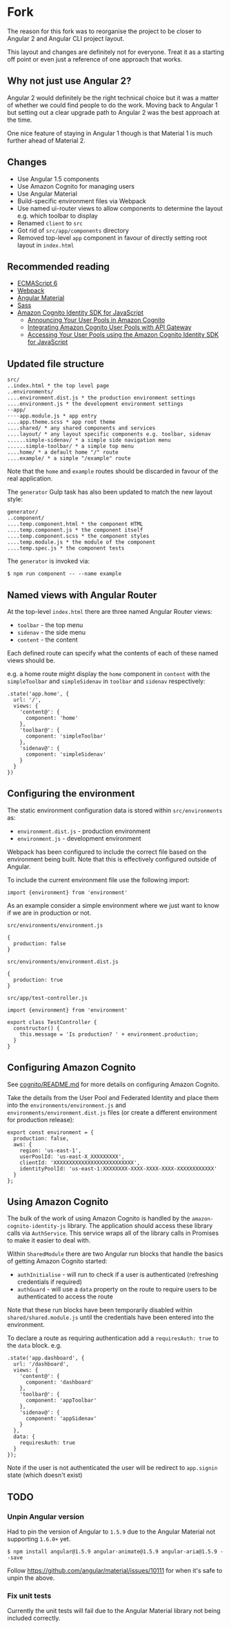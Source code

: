 # Fork

The reason for this fork was to reorganise the project to be closer to Angular 2 and Angular CLI project layout.

This layout and changes are definitely not for everyone.  Treat it as a starting off point or even just a reference of one approach that works.

## Why not just use Angular 2?

Angular 2 would definitely be the right technical choice but it was a matter of whether we could find people to do the work.  Moving back to Angular 1 but setting out a clear upgrade path to Angular 2 was the best approach at the time.

One nice feature of staying in Angular 1 though is that Material 1 is much further ahead of Material 2.

## Changes

* Use Angular 1.5 components
* Use Amazon Cognito for managing users
* Use Angular Material
* Build-specific environment files via Webpack
* Use named ui-router views to allow components to determine the layout e.g. which toolbar to display
* Renamed `client` to `src`
* Got rid of `src/app/components` directory
* Removed top-level `app` component in favour of directly setting root layout in `index.html`

## Recommended reading

* [ECMAScript 6 ](https://github.com/lukehoban/es6features#readme)
* [Webpack](http://webpack.github.io)
* [Angular Material](https://material.angularjs.org)
* [Sass](http://sass-lang.com/)
* [Amazon Cognito Identity SDK for JavaScript](https://github.com/aws/amazon-cognito-identity-js)
    * [Announcing Your User Pools in Amazon Cognito](https://aws.amazon.com/blogs/mobile/announcing-your-user-pools-in-amazon-cognito/#)
    * [Integrating Amazon Cognito User Pools with API Gateway](https://aws.amazon.com/blogs/mobile/integrating-amazon-cognito-user-pools-with-api-gateway/)
    * [Accessing Your User Pools using the Amazon Cognito Identity SDK for JavaScript](https://aws.amazon.com/blogs/mobile/accessing-your-user-pools-using-the-amazon-cognito-identity-sdk-for-javascript/)  

## Updated file structure

```
src/
..index.html * the top level page
..environments/
....environment.dist.js * the production environment settings
....environment.js * the development environment settings
⋅⋅app/
⋅⋅⋅⋅app.module.js * app entry
....app.theme.scss * app root theme 
....shared/ * any shared components and services
....layout/ * any layout specific components e.g. toolbar, sidenav
......simple-sidenav/ * a simple side navigation menu
......simple-toolbar/ * a simple top menu
....home/ * a default home "/" route
....example/ * a simple "/example" route
```

Note that the `home` and `example` routes should be discarded in favour of the real application.

The `generator` Gulp task has also been updated to match the new layout style:

```
generator/
..component/
....temp.component.html * the component HTML
....temp.component.js * the component itself
....temp.component.scss * the component styles
....temp.module.js * the module of the component
....temp.spec.js * the component tests
```

The `generator` is invoked via:

```
$ npm run component -- --name example
```

## Named views with Angular Router

At the top-level `index.html` there are three named Angular Router views: 
* `toolbar` - the top menu
* `sidenav` - the side menu
* `content` - the content

Each defined route can specify what the contents of each of these named views should be.

e.g. a home route might display the `home` component in `content` with the `simpleToolbar` and `simpleSidenav` 
in `toolbar` and `sidenav` respectively:

```
.state('app.home', {
  url: '/',
  views: {
    'content@': {
      component: 'home'
    },
    'toolbar@': {
      component: 'simpleToolbar'
    },
    'sidenav@': {
      component: 'simpleSidenav'
    }
  }
})
```

## Configuring the environment

The static environment configuration data is stored within `src/environments` as:

* `environment.dist.js` - production environment
* `environment.js` - development environment

Webpack has been configured to include the correct file based on the environment being built.  Note that this is effectively configured outside of Angular.

To include the current environment file use the following import:

```
import {environment} from 'environment'
```

As an example consider a simple environment where we just want to know if we are in production or not.

`src/environments/environment.js`
```
{
  production: false
}
```

`src/environments/environment.dist.js`
```
{
  production: true
}
```

`src/app/test-controller.js`
```
import {environment} from 'environment'

export class TestController {
  constructor() {
    this.message = 'Is production? ' + environment.production;
  }
}
```

## Configuring Amazon Cognito

See [cognito/README.md](docs/cognito/README.md) for more details on configuring Amazon Cognito.

Take the details from the User Pool and Federated Identity and place them into the `environments/environment.js` and
`environments/environment.dist.js` files (or create a different environment for production release):

```
export const environment = {
  production: false,
  aws: {
    region: 'us-east-1',
    userPoolId: 'us-east-X_XXXXXXXXX',
    clientId: 'XXXXXXXXXXXXXXXXXXXXXXXXXX',
    identityPoolId: 'us-east-1:XXXXXXXX-XXXX-XXXX-XXXX-XXXXXXXXXXXX'
  }
};
```

## Using Amazon Cognito

The bulk of the work of using Amazon Cognito is handled by the `amazon-cognito-identity-js` library.  The application
should access these library calls via `AuthService`.  This service wraps all of the library calls in Promises to 
make it easier to deal with.

Within `SharedModule` there are two Angular run blocks that handle the basics of getting Amazon Cognito started:

* `authInitialise` - will run to check if a user is authenticated (refreshing credentials if required)
* `authGuard` - will use a `data` property on the route to require users to be authenticated to access the route

Note that these run blocks have been temporarily disabled within `shared/shared.module.js` until the credentials have 
been entered into the environment.

To declare a route as requiring authentication add a `requiresAuth: true` to the `data` block. e.g.

```
.state('app.dashboard', {
  url: '/dashboard',
  views: {
    'content@': {
      component: 'dashboard'
    },
    'toolbar@': {
      component: 'appToolbar'
    },
    'sidenav@': {
      component: 'appSidenav'
    }
  },
  data: {
    requiresAuth: true
  }
});
```

Note if the user is not authenticated the user will be redirect to `app.signin` state (which doesn't exist)

## TODO

### Unpin Angular version

Had to pin the version of Angular to `1.5.9` due to the Angular Material not supporting `1.6.0+` yet.

```
$ npm install angular@1.5.9 angular-animate@1.5.9 angular-aria@1.5.9 --save
```

Follow https://github.com/angular/material/issues/10111 for when it's safe to unpin the above.

### Fix unit tests

Currently the unit tests will fail due to the Angular Material library not being included correctly.
